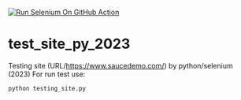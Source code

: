 [![Run Selenium On GitHub Action](https://github.com/TerryNight/test_site_py_2023/actions/workflows/Selenium-Action_Template.yaml/badge.svg)](https://github.com/TerryNight/test_site_py_2023/actions/workflows/Selenium-Action_Template.yaml)
# test_site_py_2023
Testing site (URL/https://www.saucedemo.com/) by python/selenium (2023) 
For run test use:
```
python testing_site.py
```

